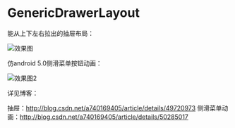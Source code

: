 # GenericDrawerLayout
能从上下左右拉出的抽屉布局：

![效果图](http://img.blog.csdn.net/20151108232301698 "效果图")  

仿android 5.0侧滑菜单按钮动画：

![效果图2](http://img.blog.csdn.net/20151213182533361 "效果图2")  

详见博客：

抽屉：http://blog.csdn.net/a740169405/article/details/49720973
侧滑菜单动画：http://blog.csdn.net/a740169405/article/details/50285017
